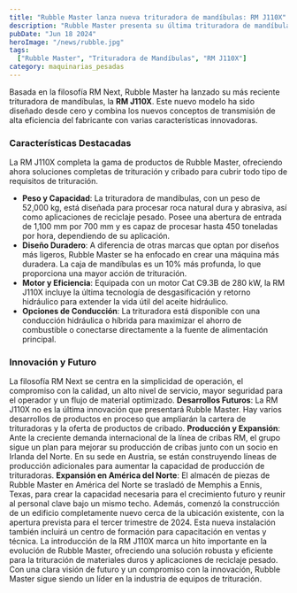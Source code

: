 ```yaml
---
title: "Rubble Master lanza nueva trituradora de mandíbulas: RM J110X"
description: "Rubble Master presenta su última trituradora de mandíbulas, la RM J110X, diseñada con características innovadoras y mayor eficiencia para aplicaciones de trituración de roca dura y reciclaje pesado"
pubDate: "Jun 18 2024"
heroImage: "/news/rubble.jpg"
tags:
  ["Rubble Master", "Trituradora de Mandíbulas", "RM J110X"]
category: maquinarias_pesadas
---
```

Basada en la filosofía RM Next, Rubble Master ha lanzado su más reciente trituradora de mandíbulas, la **RM J110X**. Este nuevo modelo ha sido diseñado desde cero y combina los nuevos conceptos de transmisión de alta eficiencia del fabricante con varias características innovadoras.
### Características Destacadas
La RM J110X completa la gama de productos de Rubble Master, ofreciendo ahora soluciones completas de trituración y cribado para cubrir todo tipo de requisitos de trituración.
- **Peso y Capacidad**: La trituradora de mandíbulas, con un peso de 52,000 kg, está diseñada para procesar roca natural dura y abrasiva, así como aplicaciones de reciclaje pesado. Posee una abertura de entrada de 1,100 mm por 700 mm y es capaz de procesar hasta 450 toneladas por hora, dependiendo de su aplicación.
- **Diseño Duradero**: A diferencia de otras marcas que optan por diseños más ligeros, Rubble Master se ha enfocado en crear una máquina más duradera. La caja de mandíbulas es un 10% más profunda, lo que proporciona una mayor acción de trituración.
- **Motor y Eficiencia**: Equipada con un motor Cat C9.3B de 280 kW, la RM J110X incluye la última tecnología de desgasificación y retorno hidráulico para extender la vida útil del aceite hidráulico.
- **Opciones de Conducción**: La trituradora está disponible con una conducción hidráulica o híbrida para maximizar el ahorro de combustible o conectarse directamente a la fuente de alimentación principal.
### Innovación y Futuro
La filosofía RM Next se centra en la simplicidad de operación, el compromiso con la calidad, un alto nivel de servicio, mayor seguridad para el operador y un flujo de material optimizado. 
**Desarrollos Futuros**: La RM J110X no es la última innovación que presentará Rubble Master. Hay varios desarrollos de productos en proceso que ampliarán la cartera de trituradoras y la oferta de productos de cribado.
**Producción y Expansión**: Ante la creciente demanda internacional de la línea de cribas RM, el grupo sigue un plan para mejorar su producción de cribas junto con un socio en Irlanda del Norte. En su sede en Austria, se están construyendo líneas de producción adicionales para aumentar la capacidad de producción de trituradoras.
**Expansión en América del Norte**: El almacén de piezas de Rubble Master en América del Norte se trasladó de Memphis a Ennis, Texas, para crear la capacidad necesaria para el crecimiento futuro y reunir al personal clave bajo un mismo techo. Además, comenzó la construcción de un edificio completamente nuevo cerca de la ubicación existente, con la apertura prevista para el tercer trimestre de 2024. Esta nueva instalación también incluirá un centro de formación para capacitación en ventas y técnica.
La introducción de la RM J110X marca un hito importante en la evolución de Rubble Master, ofreciendo una solución robusta y eficiente para la trituración de materiales duros y aplicaciones de reciclaje pesado. Con una clara visión de futuro y un compromiso con la innovación, Rubble Master sigue siendo un líder en la industria de equipos de trituración.

